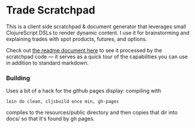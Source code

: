 # Trade Scratchpad

This is a client side scratchpad & document generator that leverages small ClojureScript 
DSLs to render dynamic content. I use it for brainstorming and explaining trades 
with spot products, futures, and options.

Check out [the readme document here](http://matthewdowney.github.io/trade-repl) 
to see it processed by the scratchpad code — it serves as a quick tour of the 
capabilities you can use in addition to standard markdown.


### Building

Uses a bit of a hack for the github pages display: compiling with

```
lein do clean, cljsbuild once min, gh-pages
```

compiles to the resources/public directory and then copies that dir into docs/ 
so that it's found by gh pages.
